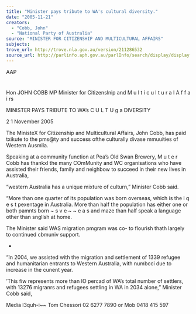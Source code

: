 ```yaml
---
title: "Minister pays tribute to WA's cultural diversity."
date: "2005-11-21"
creators:
  - "Cobb, John"
  - "National Party of Australia"
source: "MINISTER FOR CITIZENSHIP AND MULTICULTURAL AFFAIRS"
subjects:
trove_url: http://trove.nla.gov.au/version/211286532
source_url: http://parlinfo.aph.gov.au/parlInfo/search/display/display.w3p;query=Id%3A%22media/pressrel/7Z0I6%22
---
```


  AAP 

  # 

  Hon JOHN COBB MP  Minister for Citizenslnip and M u l t i c u l t u r a l   A f f a  i rs 

  MINISTER PAYS TRIBUTE TO WA’s C U L T U g a   DIVERSITY 

  2 1 November 2005 

  The MinisteX for Citizenship and Multicultural Affairs, John Cobb, has paid txikute to the  pms@ty and success ofthe culturally divase mmuuities of Western Ausmlia. 

  Speaking at a community function at Pea’s Old Swan Brewery, M u t e r  Cobb has  thankxl the many COmMunity and WC organisations who have assisted their friends,  family and neighbow to succeed in their new lives in Australia, 

  “western Australia has a unique mixture of culturn,” Minister Cobb said. 

  “More than one quarter of its population was born overseas, which is the l q e s  t pexentage  in Australia. More than half the population has either one or both pamnts born ~ s v e ~ ~ e a s  and  maze than half speak a language other than sngllsh at home. 

  The Minister said WAS migration pmgram was co- to flourish thath largely to  continued cbmuniv support. 

  * 

  “In 2004, we assisted with the migration and settlement of 1339 refugee and humanitarian  entrants to Western Australia, with numbcci due to increase in the cunent year. 

  ’This fiw represents more than IO percad of WA’s total number of settlers, with 13276  migranrs and refugees settling in WA in 2034 alone,” Minister Cobb said, 

  Media l3quh-i~~ Tom Chessori 02 6277 7890 or Mob 0418 415 597 



